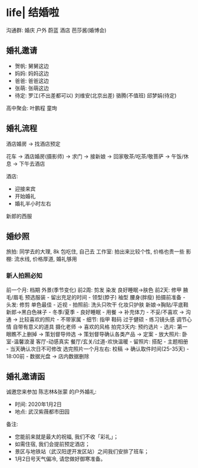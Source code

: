 # life| 结婚啦

沟通群: 婚庆 户外 蔚蓝 酒店 芭莎酱(婚博会)

## 婚礼邀请
- 贺帆: 舅舅这边
- 妈妈: 妈妈这边
- 爸爸: 爸爸这边
- 张萌: 张萌这边
- 待定: 罗江(不出差都可以) 刘维安(北京出差) 骆腾(不值班) 邱梦娟(待定)

高中聚会: 叶鹏程 童珣

## 婚礼流程

酒店婚房 -> 找酒店预定

花车 -> 酒店婚房(摄影师) -> 求门 -> 接新娘 -> 回家敬茶/吃茶/敬菩萨 -> 午饭/休息 -> 下午去酒店

酒店:
- 迎接来宾
- 开始婚礼
- 婚礼半小时左右

新郎的西服

## 婚纱照

旅拍: 同学去的大理, 8k 包吃住, 自己去
工作室: 拍出来比较个性, 价格也贵一些
影棚: 流水线, 价格厚道, 婚礼够用

### 新人拍照必知

前一个月: 档期 外景(季节变化)
前2周: 剪发 染发 良好睡眠->肤色
前2天: 修甲 腋毛/眉毛
预选服装
    - 留出充足的时间
    - 领型(脖子) 袖型 腰身(胖瘦)
拍摄前准备
    - 头发: 修剪 单色最佳
    - 近视
    - 拍照前: 洗头只吹干 化妆只护肤 新娘->胸贴/平底鞋 新郎->黑白色袜子
    - 冬季/夏季
    - 良好睡眠
    - 用餐 -> 补充体力
    - 不妥/不喜欢 -> 沟通 -> 比较喜欢的照片
    - 不带家属
    - 细节: 指甲 鞋码 过于健硕
    - 练习镜头感 调节心情 自带有意义的道具
摄化老师 -> 喜欢的风格
拍完3天内: 预约选片
    - 选片: 第一眼瞧不上删掉 -> 策划督导帅选 -> 策划督导确认各类产品 -> 定案
    - 放大照片: 卧室-温馨浪漫 客厅-动感真实 餐厅/玄关/过道-欢快温暖
    - 留照片: 搭配
    - 主题相册
    - 当天确认次日不可修改
选完照片一个月左右: 校稿 -> 确认取件时间(25-35天)
    - 18:00前
    - 数据光盘 -> 店内数据删除

## 婚礼邀请函

诚邀您来参加 陈志林&张蒙 的户外婚礼:
- 时间: 2020年1月2日
- 地点: 武汉紫薇都市田园

备注:
- 您能前来就是最大的祝福, 我们不收「彩礼」；
- 如需住宿, 我们会提前预定酒店；
- 景区与地铁站（武汉阳逻开发区站）之间我们安排了班车；
- 1月2日号天气偏冷, 请您做好御寒准备。